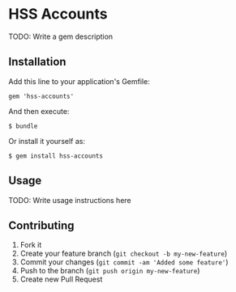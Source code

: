 # HSS Accounts

TODO: Write a gem description

## Installation

Add this line to your application's Gemfile:

    gem 'hss-accounts'

And then execute:

    $ bundle

Or install it yourself as:

    $ gem install hss-accounts

## Usage

TODO: Write usage instructions here

## Contributing

1. Fork it
2. Create your feature branch (`git checkout -b my-new-feature`)
3. Commit your changes (`git commit -am 'Added some feature'`)
4. Push to the branch (`git push origin my-new-feature`)
5. Create new Pull Request

